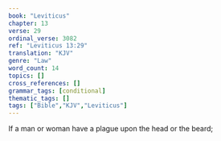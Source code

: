 ```yaml
---
book: "Leviticus"
chapter: 13
verse: 29
ordinal_verse: 3082
ref: "Leviticus 13:29"
translation: "KJV"
genre: "Law"
word_count: 14
topics: []
cross_references: []
grammar_tags: [conditional]
thematic_tags: []
tags: ["Bible","KJV","Leviticus"]
---
```

If a man or woman have a plague upon the head or the beard;

